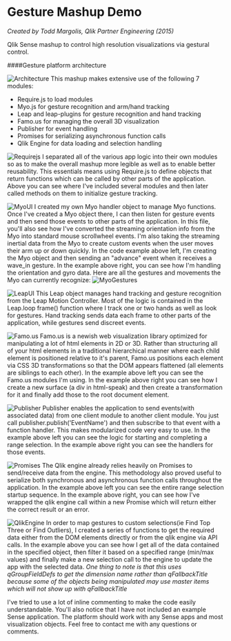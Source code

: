Gesture Mashup Demo
===================
*Created by Todd Margolis, Qlik Partner Engineering (2015)*

Qlik Sense mashup to control high resolution visualizations via gestural control.

####Gesture platform architecture

![Architecture](https://github.com/tmargolis/GestureMashup/blob/master/documentation/GestureDemoSlides/Slide22.JPG)
This mashup makes extensive use of the following 7 modules:
 - Require.js to load modules
 - Myo.js for gesture recognition and arm/hand tracking
 - Leap and leap-plugins for gesture recognition and hand tracking
 - Famo.us for managing the overall 3D visualization 
 - Publisher for event handling
 - Promises for serializing asynchronous function calls
 - Qlik Engine for data loading and selection handling

![Requirejs](https://github.com/tmargolis/GestureMashup/blob/master/documentation/GestureDemoSlides/Slide23.JPG)
I separated all of the various app logic into their own modules so as to make the overall mashup more legible as well as to enable better reusability. This essentials means using Require.js to define objects that return functions which can be called by other parts of the application. Above you can see where I've included several modules and then later called methods on them to initialize gesture tracking.

![MyoUI](https://github.com/tmargolis/GestureMashup/blob/master/documentation/GestureDemoSlides/Slide24.JPG)
I created my own Myo handler object to manage Myo functions. Once I've created a Myo object there, I can then listen for gesture events and then send those events to other parts of the application. In this file, you'll also see how I've converted the streaming orientation info from the Myo into standard mouse scrollwheel events. I'm also taking the streaming inertial data from the Myo to create custom events when the user moves their arm up or down quickly. In the code example above left, I'm creating the Myo object and then sending an "advance" event when it receives a wave_in gesture. In the example above right, you can see how I'm handling the orientation and gyro data. Here are all the gestures and movements the Myo can currently recognize:
![MyoGestures](https://github.com/tmargolis/GestureMashup/blob/master/documentation/imgs/MyoGestures.jpeg)


![LeapUI](https://github.com/tmargolis/GestureMashup/blob/master/documentation/GestureDemoSlides/Slide25.JPG)
This Leap object manages hand tracking and gesture recognition from the Leap Motion Controller. Most of the logic is contained in the Leap.loop frame() function where I track one or two hands as well as look for gestures. Hand tracking sends data each frame to other parts of the application, while gestures send discreet events. 

![Famo.us](https://github.com/tmargolis/GestureMashup/blob/master/documentation/GestureDemoSlides/Slide26.JPG)
Famo.us is a newish web visualization library optimized for manipulating a lot of html elements in 2D or 3D. Rather than structuring all of your html elements in a traditional hierarchical manner where each child element is positioned relative to it's parent, Famo.us positions each element via CSS 3D transformations so that the DOM appears flattened (all elements are siblings to each other). In the example above left you can see the Famo.us modules I'm using. In the example above right you can see how I create a new surface (a div in html-speak) and then create a transformation for it and finally add those to the root document element.

![Publisher](https://github.com/tmargolis/GestureMashup/blob/master/documentation/GestureDemoSlides/Slide27.JPG)
Publisher enables the application to send events(with associated data) from one client module to another client module. You just call publisher.publish('EventName') and then subscribe to that event with a function handler. This makes modularized code very easy to use. In the example above left you can see the logic for starting and completing a range selection. In the example above right you can see the handlers for those events.

![Promises](https://github.com/tmargolis/GestureMashup/blob/master/documentation/GestureDemoSlides/Slide28.JPG)
The Qlik engine already relies heavily on Promises to send/receive data from the engine. This methodology also proved useful to serialize both synchronous and asynchronous function calls throughout the application. In the example above left you can see the entire range selection startup sequence. In the example above right, you can see how I've wrapped the qlik engine call within a new Promise which will return either the correct result or an error.

![QlikEngine](https://github.com/tmargolis/GestureMashup/blob/master/documentation/GestureDemoSlides/Slide29.JPG)
In order to map gestures to custom selections(ie Find Top Three or Find Outliers), I created a series of functions to get the required data either from the DOM elements directly or from the qlik engine via API calls. In the example above you can see how I get all of the data contained in the specified object, then filter it based on a specified range (min/max values) and finally make a new selection call to the engine to update the app with the selected data.
*One thing to note is that this uses qGroupFieldDefs to get the dimension name rather than qFallbackTitle because some of the objects being manipulated may use master items which will not show up with qFallbackTitle*


I've tried to use a lot of inline commenting to make the code easily understandable. You'll also notice that I have not included an example Sense application. The platform should work with any Sense apps and most visualization objects. Feel free to contact me with any questions or comments.
